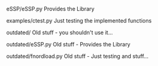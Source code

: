 eSSP/eSSP.py			Provides the Library

examples/ctest.py		Just testing the implemented functions


outdated/		Old stuff - you shouldn't use it...

outdated/eSSP.py	Old stuff - Provides the Library

outdated/fnordload.py	Old stuff - Just testing and stuff...
